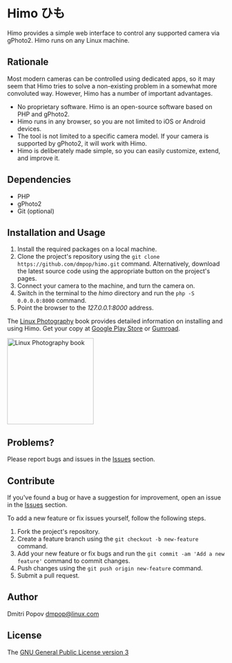 # Himo ひも

Himo provides a simple web interface to control any supported camera via gPhoto2. Himo runs on any Linux machine.

## Rationale

Most modern cameras can be controlled using dedicated apps, so it may seem that Himo tries to solve a non-existing problem in a somewhat more convoluted way. However, Himo has a number of important advantages.

- No proprietary software. Himo is an open-source software based on PHP and gPhoto2.
- Himo runs in any browser, so you are not limited to iOS or Android devices.
- The tool is not limited to a specific camera model. If your camera is supported by gPhoto2, it will work with Himo.
- Himo is deliberately made simple, so you can easily customize, extend, and improve it.

## Dependencies

- PHP
- gPhoto2
- Git (optional)

## Installation and Usage

1. Install the required packages on a local machine.
2. Clone the project's repository using the `git clone https://github.com/dmpop/himo.git` command. Alternatively, download the latest source code using the appropriate button on the project's pages.
3. Connect your camera to the machine, and turn the camera on.
3. Switch in the terminal to the _himo_ directory and run the `php -S 0.0.0.0:8000` command.
4. Point the browser to the _127.0.0.1:8000_ address.

The [Linux Photography](https://gumroad.com/l/linux-photography) book provides detailed information  on installing and using Himo. Get your copy at [Google Play Store](https://play.google.com/store/books/details/Dmitri_Popov_Linux_Photography?id=cO70CwAAQBAJ) or [Gumroad](https://gumroad.com/l/linux-photography).

<img src="https://i.imgur.com/qP9Z9mQ.jpg" title="Linux Photography book" width="200"/>

## Problems?

Please report bugs and issues in the [Issues](https://github.com/dmpop/himo/issues) section.

## Contribute

If you've found a bug or have a suggestion for improvement, open an issue in the [Issues](https://github.com/dmpop/himo/issues) section.

To add a new feature or fix issues yourself, follow the following steps.

1. Fork the project's repository.
2. Create a feature branch using the `git checkout -b new-feature` command.
3. Add your new feature or fix bugs and run the `git commit -am 'Add a new feature'` command to commit changes.
4. Push changes using the `git push origin new-feature` command.
5. Submit a pull request.

## Author

Dmitri Popov [dmpop@linux.com](mailto:dmpop@linux.com)

## License

The [GNU General Public License version 3](http://www.gnu.org/licenses/gpl-3.0.en.html)
 
